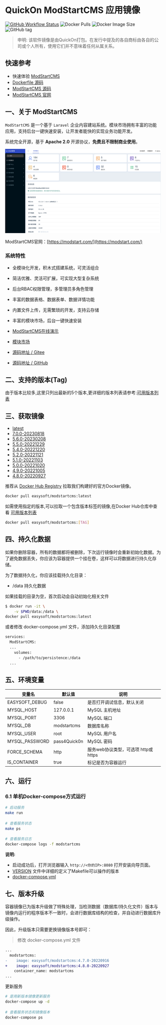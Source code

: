 <!-- 该文档是模板生成，手动修改的内容会被覆盖，详情参见：https://github.com/quicklyon/template-toolkit -->
# QuickOn ModStartCMS 应用镜像

[![GitHub Workflow Status](https://github.com/quicklyon/modstartcms-docker/actions/workflows/docker.yml/badge.svg)](https://github.com/quicklyon/modstartcms/actions/workflows/docker.yml)
![Docker Pulls](https://img.shields.io/docker/pulls/easysoft/modstartcms?style=flat-square)
![Docker Image Size](https://img.shields.io/docker/image-size/easysoft/modstartcms?style=flat-square)
![GitHub tag](https://img.shields.io/github/v/tag/quicklyon/modstartcms-docker?style=flat-square)

> 申明: 该软件镜像是由QuickOn打包。在发行中提及的各自商标由各自的公司或个人所有，使用它们并不意味着任何从属关系。

## 快速参考

- 快速体验 [ModStartCMS](https://www.qucheng.com/app-install/modstartcms-install-172.html)
- [Dockerfile 源码](https://github.com/quicklyon/modstartcms-docker)
- [ModStartCMS 源码](https://github.com/modstart/ModStartCMS)
- [ModStartCMS 官网](https://modstart.com/)

## 一、关于 ModStartCMS

<!-- 这里写应用的【介绍信息】 -->
`ModStartCMS` 是一个基于 `Laravel` 企业内容建站系统。模块市场拥有丰富的功能应用，支持后台一键快速安装，让开发者能快的实现业务功能开发。 

系统完全开源，基于 **Apache 2.0** 开源协议，**免费且不限制商业使用**。

![screenshots](https://raw.githubusercontent.com/quicklyon/modstartcms-docker/master/.template/screenshot.png)

ModStartCMS官网：[https://modstart.com/](https://modstart.com/)

<!-- 这里写应用的【附加信息】 -->
###  系统特性

- 全模块化开发，积木式搭建系统，可灵活组合
- 简洁优雅、灵活可扩展，可实现大型复杂系统
- 后台RBAC权限管理，多管理员多角色管理
- 丰富的数据表格、数据表单、数据详情功能
- 内置文件上传，无需繁琐的开发，支持云存储
- 丰富的模块市场，后台一键快速安装

- [ModStartCMS在线演示](https://cms.demo.tecmz.com)
- [模块市场](https://modstart.com/store)
- [源码地址 / Gitee](https://gitee.com/modstart/ModStartCMS)
- [源码地址 / GitHub](https://github.com/modstart/ModStartCMS)

## 二、支持的版本(Tag)

由于版本比较多,这里只列出最新的5个版本,更详细的版本列表请参考:[可用版本列表](https://hub.docker.com/r/easysoft/modstartcms/tags/)

## 三、获取镜像

<!-- 这里是镜像的【Tag】信息，通过命令维护，详情参考：https://github.com/quicklyon/template-toolkit -->
- [latest](https://github.com/modstart/ModStartCMS/releases)
- [7.0.0-20230818](https://github.com/modstart/ModStartCMS/releases/tag/7.0.0)
- [5.6.0-20230208](https://github.com/modstart/ModStartCMS/releases/tag/5.6.0)
- [5.5.0-20221229](https://github.com/modstart/ModStartCMS/releases/tag/5.5.0)
- [5.4.0-20221220](https://github.com/modstart/ModStartCMS/releases/tag/5.4.0)
- [5.2.0-20221121](https://github.com/modstart/ModStartCMS/releases/tag/5.2.0)
- [5.1.0-20221103](https://github.com/modstart/ModStartCMS/releases/tag/5.1.0)
- [5.0.0-20221020](https://github.com/modstart/ModStartCMS/releases/tag/5.0.0)
- [4.9.0-20221005](https://github.com/modstart/ModStartCMS/releases/tag/4.9.0)
- [4.8.0-20220927](https://github.com/modstart/ModStartCMS/releases/tag/4.8.0)

推荐从 [Docker Hub Registry](https://hub.docker.com/r/easysoft/modstartcms) 拉取我们构建好的官方Docker镜像。

```bash
docker pull easysoft/modstartcms:latest
```

如需使用指定的版本,可以拉取一个包含版本标签的镜像,在Docker Hub仓库中查看 [可用版本列表](https://hub.docker.com/r/easysoft/modstartcms/tags/)

```bash
docker pull easysoft/modstartcms:[TAG]
```

## 四、持久化数据

如果你删除容器，所有的数据都将被删除，下次运行镜像时会重新初始化数据。为了避免数据丢失，你应该为容器提供一个挂在卷，这样可以将数据进行持久化存储。

为了数据持久化，你应该挂载持久化目录：

- /data 持久化数据

如果挂载的目录为空，首次启动会自动初始化相关文件

```bash
$ docker run -it \
    -v $PWD/data:/data \
docker pull easysoft/modstartcms:latest
```

或者修改 docker-compose.yml 文件，添加持久化目录配置

```bash
services:
  ModStartCMS:
  ...
    volumes:
      - /path/to/persistence:/data
  ...
```

## 五、环境变量

<!-- 这里写应用的【环境变量信息】 -->
| 变量名           | 默认值        | 说明                             |
| ---------------- | ------------- | -------------------------------- |
| EASYSOFT_DEBUG   | false         | 是否打开调试信息，默认关闭       |
| MYSQL_HOST       | 127.0.0.1     | MySQL 主机地址                   |
| MYSQL_PORT       | 3306          | MySQL 端口                       |
| MYSQL_DB         | modstartcms   | 数据库名称                 |
| MYSQL_USER       | root          | MySQL 用户名                      |
| MYSQL_PASSWORD   | pass4Quick0n  | MySQL 密码                        |
| FORCE_SCHEMA     | http          | 服务web协议类型，可选项 http或https  |
| IS_CONTAINER     | true          | 标记是否为容器运行  |

## 六、运行

### 6.1 单机Docker-compose方式运行

```bash
# 启动服务
make run

# 查看服务状态
make ps

# 查看服务日志
docker-compose logs -f modstartcms

```

<!-- 这里写应用的【make命令的备注信息】位于文档最后端 -->
**说明:**

- 启动成功后，打开浏览器输入 `http://<你的IP>:8080` 打开安装向导页面。
- [VERSION](https://github.com/quicklyon/modstartcms-docker/blob/master/VERSION) 文件中详细的定义了Makefile可以操作的版本
- [docker-compose.yml](https://github.com/quicklyon/modstartcms-docker/blob/master/docker-compose.yml)

## 七、版本升级

<!-- 这里是应用的【应用升级】信息，通过命令维护，详情参考：https://github.com/quicklyon/doc-toolkit -->
容器镜像已为版本升级做了特殊处理，当检测数据（数据库/持久化文件）版本与镜像内运行的程序版本不一致时，会进行数据库结构的检查，并自动进行数据库升级操作。

因此，升级版本只需要更换镜像版本号即可：

> 修改 docker-compose.yml 文件

```diff
...
  modstartcms:
-    image: easysoft/modstartcms:4.7.0-20220916
+    image: easysoft/modstartcms:4.8.0-20220927
    container_name: modstartcms
...
```

更新服务

```bash
# 是用新版本镜像更新服务
docker-compose up -d

# 查看服务状态和镜像版本
docker-compose ps
```